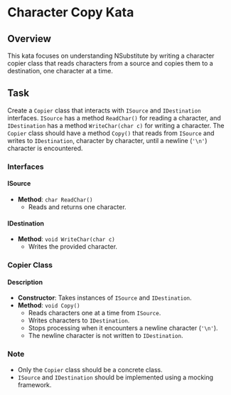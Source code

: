 # Character Copy Kata

## Overview
This kata focuses on understanding NSubstitute by writing a character copier class that reads characters from a source and copies them to a destination, one character at a time.

## Task
Create a `Copier` class that interacts with `ISource` and `IDestination` interfaces. `ISource` has a method `ReadChar()` for reading a character, and `IDestination` has a method `WriteChar(char c)` for writing a character. The `Copier` class should have a method `Copy()` that reads from `ISource` and writes to `IDestination`, character by character, until a newline (`'\n'`) character is encountered.

### Interfaces

#### ISource
- **Method**: `char ReadChar()`
  - Reads and returns one character.

#### IDestination
- **Method**: `void WriteChar(char c)`
  - Writes the provided character.

### Copier Class

#### Description
- **Constructor**: Takes instances of `ISource` and `IDestination`.
- **Method**: `void Copy()`
  - Reads characters one at a time from `ISource`.
  - Writes characters to `IDestination`.
  - Stops processing when it encounters a newline character (`'\n'`).
  - The newline character is not written to `IDestination`.

### Note
- Only the `Copier` class should be a concrete class.
- `ISource` and `IDestination` should be implemented using a mocking framework.

